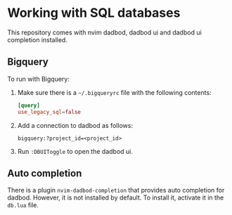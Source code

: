 # Working with SQL databases

This repository comes with nvim dadbod, dadbod ui and dadbod ui completion installed.

## Bigquery

To run with Bigquery:

1. Make sure there is a `~/.bigqueryrc` file with the following contents:

    ```conf
    [query]
    use_legacy_sql=false
    ```

2. Add a connection to dadbod as follows:

    ```plain
    bigquery:?project_id=<project_id>
    ```

3. Run `:DBUIToggle` to open the dadbod ui.

## Auto completion

There is a plugin `nvim-dadbod-completion` that provides auto completion for
dadbod. However, it is not installed by default. To install it, activate it in
the `db.lua` file.
